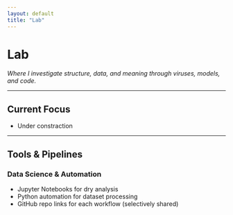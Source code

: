 ```yaml
---
layout: default
title: "Lab"
---
```


# Lab

*Where I investigate structure, data, and meaning through viruses, models, and code.*

---


## Current Focus
- Under constraction

---

## Tools & Pipelines

### Data Science & Automation
- Jupyter Notebooks for dry analysis
- Python automation for dataset processing
- GitHub repo links for each workflow (selectively shared)
